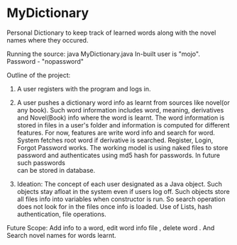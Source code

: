 # MyDictionary
Personal Dictionary to keep track of learned words along with the novel names where they occured. 


Running the source: java MyDictionary.java
In-built user is "mojo". Password - "nopassword"

Outline of the project:
1) A user registers with the program and logs in.

2) A user pushes a dictionary word info as learnt from sources like novel(or any book). Such word information includes word, meaning, derivatives and Novel(Book) info where the word is learnt. The word information is stored in files in a user's folder and information is computed for different features. 
  For now, features are write word info and search for word. System fetches root word if derivative is searched.
  Register, Login, Forgot Password works.
  The working model is using naked files to store password and authenticates using md5 hash for passwords. In future such passwords   
  can be stored in database.

3) Ideation: The concept of each user designated as a Java object. Such objects stay afloat in the system even if users log off. Such objects store all files info into variables when constructor is run. So search operation does not look for in the files once info is loaded. Use of Lists, hash authentication, file operations.

Future Scope:
Add info to a word, edit word info file , delete word . And Search novel names for words learnt.
